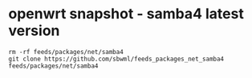 # openwrt snapshot - samba4 latest version

```shell
rm -rf feeds/packages/net/samba4
git clone https://github.com/sbwml/feeds_packages_net_samba4 feeds/packages/net/samba4
```
